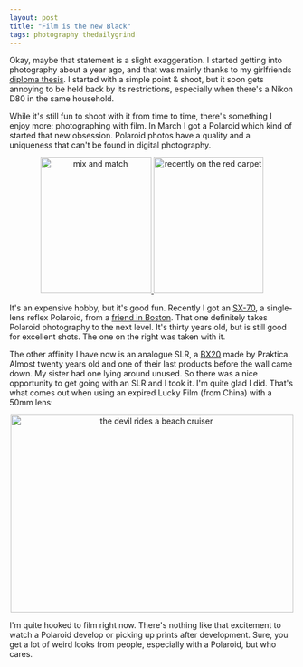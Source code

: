 ```yaml
---
layout: post
title: "Film is the new Black"
tags: photography thedailygrind
---
```

Okay, maybe that statement is a slight exaggeration. I started getting into photography about a year ago, and that was mainly thanks to my girlfriends [diploma thesis](http://www.glimpsemagazine.net). I started with a simple point & shoot, but it soon gets annoying to be held back by its restrictions, especially when there's a Nikon D80 in the same household.

While it's still fun to shoot with it from time to time, there's something I enjoy more: photographing with film. In March I got a Polaroid which kind of started that new obsession. Polaroid photos have a quality and a uniqueness that can't be found in digital photography.

<div style="text-align:center;"><a href="http://www.flickr.com/photos/88467464@N00/1101347987" title="View 'mix and match' on Flickr.com"><img src="http://farm2.static.flickr.com/1308/1101347987_3c3cf78500_m.jpg" alt="mix and match" border="0" width="196" height="240" /> </a><a href="http://www.flickr.com/photos/88467464@N00/1063292025" title="View 'recently on the red carpet' on Flickr.com"><img src="http://farm2.static.flickr.com/1371/1063292025_750f974666_m.jpg" alt="recently on the red carpet" border="0" width="194" height="240" /></a></div>

It's an expensive hobby, but it's good fun. Recently I got an [SX-70](http://en.wikipedia.org/wiki/SX-70), a single-lens reflex Polaroid, from a [friend in Boston](http://abstracttheday.blogspot.com/). That one definitely takes Polaroid photography to the next level. It's thirty years old, but is still good for excellent shots. The one on the right was taken with it.

The other affinity I have now is an analogue SLR, a [BX20](http://www.praktica-users.com/cams/bsecond/bx20.html) made by Praktica. Almost twenty years old and one of their last products before the wall came down. My sister had one lying around unused. So there was a nice opportunity to get going with an SLR and I took it. I'm quite glad I did. That's what comes out when using an expired Lucky Film (from China) with a 50mm lens:  

<div style="text-align:center;"><a href="http://www.flickr.com/photos/88467464@N00/1323728062" title="View 'the devil rides a beach cruiser' on Flickr.com"><img src="http://farm2.static.flickr.com/1149/1323728062_5edcd4a4da.jpg" alt="the devil rides a beach cruiser" border="0" width="500" height="349" /></a></div>

I'm quite hooked to film right now. There's nothing like that excitement to watch a Polaroid develop or picking up prints after development. Sure, you get a lot of weird looks from people, especially with a Polaroid, but who cares.